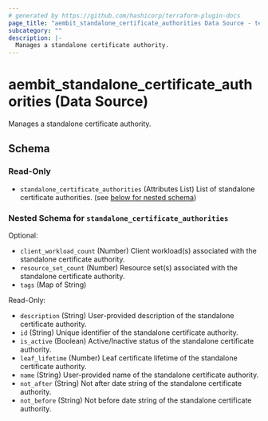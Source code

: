 ```yaml
---
# generated by https://github.com/hashicorp/terraform-plugin-docs
page_title: "aembit_standalone_certificate_authorities Data Source - terraform-provider-aembit"
subcategory: ""
description: |-
  Manages a standalone certificate authority.
---
```


# aembit_standalone_certificate_authorities (Data Source)

Manages a standalone certificate authority.



<!-- schema generated by tfplugindocs -->
## Schema

### Read-Only

- `standalone_certificate_authorities` (Attributes List) List of standalone certificate authorities. (see [below for nested schema](#nestedatt--standalone_certificate_authorities))

<a id="nestedatt--standalone_certificate_authorities"></a>
### Nested Schema for `standalone_certificate_authorities`

Optional:

- `client_workload_count` (Number) Client workload(s) associated with the standalone certificate authority.
- `resource_set_count` (Number) Resource set(s) associated with the standalone certificate authority.
- `tags` (Map of String)

Read-Only:

- `description` (String) User-provided description of the standalone certificate authority.
- `id` (String) Unique identifier of the standalone certificate authority.
- `is_active` (Boolean) Active/Inactive status of the standalone certificate authority.
- `leaf_lifetime` (Number) Leaf certificate lifetime of the standalone certificate authority.
- `name` (String) User-provided name of the standalone certificate authority.
- `not_after` (String) Not after date string of the standalone certificate authority.
- `not_before` (String) Not before date string of the standalone certificate authority.
